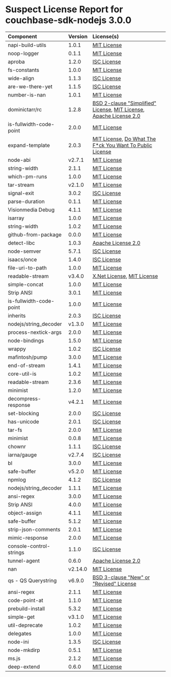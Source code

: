 
Suspect License Report for couchbase-sdk-nodejs 3.0.0
=====================================================

|Component|Version|License(s)|
| :--- | :--- | :--- |
|napi-build-utils|1.0.1|[MIT License](../../license-data/ad705c59-6893-4980-bdbf-0837f1823cc4.txt)|
|noop-logger|0.1.1|[MIT License](../../license-data/ad705c59-6893-4980-bdbf-0837f1823cc4.txt)|
|aproba|1.2.0|[ISC License](../../license-data/14b0b50b-acd2-4fc8-ac65-3b15f9e58260.txt)|
|fs-constants|1.0.0|[MIT License](../../license-data/ad705c59-6893-4980-bdbf-0837f1823cc4.txt)|
|wide-align|1.1.3|[ISC License](../../license-data/14b0b50b-acd2-4fc8-ac65-3b15f9e58260.txt)|
|are-we-there-yet|1.1.5|[ISC License](../../license-data/14b0b50b-acd2-4fc8-ac65-3b15f9e58260.txt)|
|number-is-nan|1.0.1|[MIT License](../../license-data/ad705c59-6893-4980-bdbf-0837f1823cc4.txt)|
|dominictarr/rc|1.2.8|[BSD 2-clause "Simplified" License](../../license-data/cc875133-df38-4806-9921-473e0ef01a87.txt), [MIT License](../../license-data/ad705c59-6893-4980-bdbf-0837f1823cc4.txt), [Apache License 2.0](../../license-data/7cae335f-1193-421e-92f1-8802b4243e93.txt)|
|is-fullwidth-code-point|2.0.0|[MIT License](../../license-data/ad705c59-6893-4980-bdbf-0837f1823cc4.txt)|
|expand-template|2.0.3|[MIT License](../../license-data/ad705c59-6893-4980-bdbf-0837f1823cc4.txt), [Do What The F*ck You Want To Public License](../../license-data/ce59674b-e5f8-4e6e-b853-4203330abfb8.txt)|
|node-abi|v2.7.1|[MIT License](../../license-data/ad705c59-6893-4980-bdbf-0837f1823cc4.txt)|
|string-width|2.1.1|[MIT License](../../license-data/ad705c59-6893-4980-bdbf-0837f1823cc4.txt)|
|which-pm-runs|1.0.0|[MIT License](../../license-data/ad705c59-6893-4980-bdbf-0837f1823cc4.txt)|
|tar-stream|v2.1.0|[MIT License](../../license-data/ad705c59-6893-4980-bdbf-0837f1823cc4.txt)|
|signal-exit|3.0.2|[ISC License](../../license-data/14b0b50b-acd2-4fc8-ac65-3b15f9e58260.txt)|
|parse-duration|0.1.1|[MIT License](../../license-data/ad705c59-6893-4980-bdbf-0837f1823cc4.txt)|
|Visionmedia Debug|4.1.1|[MIT License](../../license-data/ad705c59-6893-4980-bdbf-0837f1823cc4.txt)|
|isarray|1.0.0|[MIT License](../../license-data/ad705c59-6893-4980-bdbf-0837f1823cc4.txt)|
|string-width|1.0.2|[MIT License](../../license-data/ad705c59-6893-4980-bdbf-0837f1823cc4.txt)|
|github-from-package|0.0.0|[MIT License](../../license-data/ad705c59-6893-4980-bdbf-0837f1823cc4.txt)|
|detect-libc|1.0.3|[Apache License 2.0](../../license-data/7cae335f-1193-421e-92f1-8802b4243e93.txt)|
|node-semver|5.7.1|[ISC License](../../license-data/14b0b50b-acd2-4fc8-ac65-3b15f9e58260.txt)|
|isaacs/once|1.4.0|[ISC License](../../license-data/14b0b50b-acd2-4fc8-ac65-3b15f9e58260.txt)|
|file-uri-to-path|1.0.0|[MIT License](../../license-data/ad705c59-6893-4980-bdbf-0837f1823cc4.txt)|
|readable-stream|v3.4.0|[X.Net License](../../license-data/347711ec-ba5f-48f3-9402-bd978c118eb2.txt), [MIT License](../../license-data/ad705c59-6893-4980-bdbf-0837f1823cc4.txt)|
|simple-concat|1.0.0|[MIT License](../../license-data/ad705c59-6893-4980-bdbf-0837f1823cc4.txt)|
|Strip ANSI|3.0.1|[MIT License](../../license-data/ad705c59-6893-4980-bdbf-0837f1823cc4.txt)|
|is-fullwidth-code-point|1.0.0|[MIT License](../../license-data/ad705c59-6893-4980-bdbf-0837f1823cc4.txt)|
|inherits|2.0.3|[ISC License](../../license-data/14b0b50b-acd2-4fc8-ac65-3b15f9e58260.txt)|
|nodejs/string_decoder|v1.3.0|[MIT License](../../license-data/ad705c59-6893-4980-bdbf-0837f1823cc4.txt)|
|process-nextick-args|2.0.0|[MIT License](../../license-data/ad705c59-6893-4980-bdbf-0837f1823cc4.txt)|
|node-bindings|1.5.0|[MIT License](../../license-data/ad705c59-6893-4980-bdbf-0837f1823cc4.txt)|
|wrappy|1.0.2|[ISC License](../../license-data/14b0b50b-acd2-4fc8-ac65-3b15f9e58260.txt)|
|mafintosh/pump|3.0.0|[MIT License](../../license-data/ad705c59-6893-4980-bdbf-0837f1823cc4.txt)|
|end-of-stream|1.4.1|[MIT License](../../license-data/ad705c59-6893-4980-bdbf-0837f1823cc4.txt)|
|core-util-is|1.0.2|[MIT License](../../license-data/ad705c59-6893-4980-bdbf-0837f1823cc4.txt)|
|readable-stream|2.3.6|[MIT License](../../license-data/ad705c59-6893-4980-bdbf-0837f1823cc4.txt)|
|minimist|1.2.0|[MIT License](../../license-data/ad705c59-6893-4980-bdbf-0837f1823cc4.txt)|
|decompress-response|v4.2.1|[MIT License](../../license-data/ad705c59-6893-4980-bdbf-0837f1823cc4.txt)|
|set-blocking|2.0.0|[ISC License](../../license-data/14b0b50b-acd2-4fc8-ac65-3b15f9e58260.txt)|
|has-unicode|2.0.1|[ISC License](../../license-data/14b0b50b-acd2-4fc8-ac65-3b15f9e58260.txt)|
|tar-fs|2.0.0|[MIT License](../../license-data/ad705c59-6893-4980-bdbf-0837f1823cc4.txt)|
|minimist|0.0.8|[MIT License](../../license-data/ad705c59-6893-4980-bdbf-0837f1823cc4.txt)|
|chownr|1.1.1|[ISC License](../../license-data/14b0b50b-acd2-4fc8-ac65-3b15f9e58260.txt)|
|iarna/gauge|v2.7.4|[ISC License](../../license-data/14b0b50b-acd2-4fc8-ac65-3b15f9e58260.txt)|
|bl|3.0.0|[MIT License](../../license-data/ad705c59-6893-4980-bdbf-0837f1823cc4.txt)|
|safe-buffer|v5.2.0|[MIT License](../../license-data/ad705c59-6893-4980-bdbf-0837f1823cc4.txt)|
|npmlog|4.1.2|[ISC License](../../license-data/14b0b50b-acd2-4fc8-ac65-3b15f9e58260.txt)|
|nodejs/string_decoder|1.1.1|[MIT License](../../license-data/ad705c59-6893-4980-bdbf-0837f1823cc4.txt)|
|ansi-regex|3.0.0|[MIT License](../../license-data/ad705c59-6893-4980-bdbf-0837f1823cc4.txt)|
|Strip ANSI|4.0.0|[MIT License](../../license-data/ad705c59-6893-4980-bdbf-0837f1823cc4.txt)|
|object-assign|4.1.1|[MIT License](../../license-data/ad705c59-6893-4980-bdbf-0837f1823cc4.txt)|
|safe-buffer|5.1.2|[MIT License](../../license-data/ad705c59-6893-4980-bdbf-0837f1823cc4.txt)|
|strip-json-comments|2.0.1|[MIT License](../../license-data/ad705c59-6893-4980-bdbf-0837f1823cc4.txt)|
|mimic-response|2.0.0|[MIT License](../../license-data/ad705c59-6893-4980-bdbf-0837f1823cc4.txt)|
|console-control-strings|1.1.0|[ISC License](../../license-data/14b0b50b-acd2-4fc8-ac65-3b15f9e58260.txt)|
|tunnel-agent|0.6.0|[Apache License 2.0](../../license-data/7cae335f-1193-421e-92f1-8802b4243e93.txt)|
|nan|v2.14.0|[MIT License](../../license-data/ad705c59-6893-4980-bdbf-0837f1823cc4.txt)|
|qs -  QS Querystring|v6.9.0|[BSD 3-clause "New" or "Revised" License](../../license-data/3d238144-44e6-450e-b523-3defbdaed9dc.txt)|
|ansi-regex|2.1.1|[MIT License](../../license-data/ad705c59-6893-4980-bdbf-0837f1823cc4.txt)|
|code-point-at|1.1.0|[MIT License](../../license-data/ad705c59-6893-4980-bdbf-0837f1823cc4.txt)|
|prebuild-install|5.3.2|[MIT License](../../license-data/ad705c59-6893-4980-bdbf-0837f1823cc4.txt)|
|simple-get|v3.1.0|[MIT License](../../license-data/ad705c59-6893-4980-bdbf-0837f1823cc4.txt)|
|util-deprecate|1.0.2|[MIT License](../../license-data/ad705c59-6893-4980-bdbf-0837f1823cc4.txt)|
|delegates|1.0.0|[MIT License](../../license-data/ad705c59-6893-4980-bdbf-0837f1823cc4.txt)|
|node-ini|1.3.5|[ISC License](../../license-data/14b0b50b-acd2-4fc8-ac65-3b15f9e58260.txt)|
|node-mkdirp|0.5.1|[MIT License](../../license-data/ad705c59-6893-4980-bdbf-0837f1823cc4.txt)|
|ms.js|2.1.2|[MIT License](../../license-data/ad705c59-6893-4980-bdbf-0837f1823cc4.txt)|
|deep-extend|0.6.0|[MIT License](../../license-data/ad705c59-6893-4980-bdbf-0837f1823cc4.txt)|
